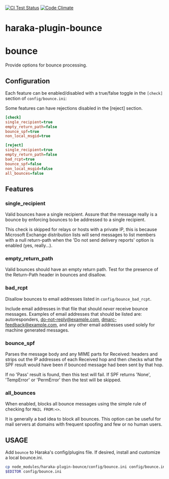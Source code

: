 [![CI Test Status][ci-img]][ci-url]
[![Code Climate][clim-img]][clim-url]

# haraka-plugin-bounce

# bounce

Provide options for bounce processing.

## Configuration

Each feature can be enabled/disabled with a true/false toggle in the `[check]`
section of `config/bounce.ini`:

Some features can have rejections disabled in the [reject] section.

```ini
[check]
single_recipient=true
empty_return_path=false
bounce_spf=true
non_local_msgid=true

[reject]
single_recipient=true
empty_return_path=false
bad_rcpt=true
bounce_spf=false
non_local_msgid=false
all_bounces=false
```

## Features

### single_recipient

Valid bounces have a single recipient. Assure that the message really is a bounce by enforcing bounces to be addressed to a single recipient.

This check is skipped for relays or hosts with a private IP, this is because Microsoft Exchange distribution lists will send messages to list members with a null return-path when the 'Do not send delivery reports' option is enabled (yes, really...).

### empty_return_path

Valid bounces should have an empty return path. Test for the presence of the Return-Path header in bounces and disallow.

### bad_rcpt

Disallow bounces to email addresses listed in `config/bounce_bad_rcpt`.

Include email addresses in that file that should _never_ receive bounce messages. Examples of email addresses that should be listed are: autoresponders, do-not-reply@example.com, dmarc-feedback@example.com, and any other email addresses used solely for machine generated messages.

### bounce_spf

Parses the message body and any MIME parts for Received: headers and strips out the IP addresses of each Received hop and then checks what the SPF result would have been if bounced message had been sent by that hop.

If no 'Pass' result is found, then this test will fail. If SPF returns 'None', 'TempError' or 'PermError' then the test will be skipped.

### all_bounces

When enabled, blocks all bounce messages using the simple rule of checking for `MAIL FROM:<>`.

It is generally a bad idea to block all bounces. This option can be useful for mail servers at domains with frequent spoofing and few or no human users.

## USAGE

Add `bounce` to Haraka's config/plugins file. If desired, install and customize a local bounce.ini.

```sh
cp node_modules/haraka-plugin-bounce/config/bounce.ini config/bounce.ini
$EDITOR config/bounce.ini
```

<!-- leave these buried at the bottom of the document -->

[ci-img]: https://github.com/haraka/haraka-plugin-bounce/actions/workflows/ci.yml/badge.svg
[ci-url]: https://github.com/haraka/haraka-plugin-bounce/actions/workflows/ci.yml
[clim-img]: https://codeclimate.com/github/haraka/haraka-plugin-bounce/badges/gpa.svg
[clim-url]: https://codeclimate.com/github/haraka/haraka-plugin-bounce
